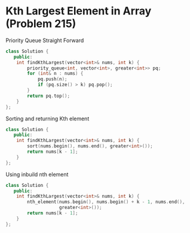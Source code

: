 # Kth Largest Element in Array (Problem 215)

Priority Queue Straight Forward

```cpp
class Solution {
   public:
    int findKthLargest(vector<int>& nums, int k) {
        priority_queue<int, vector<int>, greater<int>> pq;
        for (int& n : nums) {
            pq.push(n);
            if (pq.size() > k) pq.pop();
        }
        return pq.top();
    }
};
```

Sorting and returning Kth element

```cpp
class Solution {
   public:
    int findKthLargest(vector<int>& nums, int k) {
        sort(nums.begin(), nums.end(), greater<int>());
        return nums[k - 1];
    }
};
```

Using inbuild nth element

```cpp
class Solution {
   public:
    int findKthLargest(vector<int>& nums, int k) {
        nth_element(nums.begin(), nums.begin() + k - 1, nums.end(),
                    greater<int>());
        return nums[k - 1];
    }
};
```
